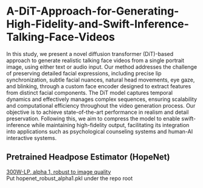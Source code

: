 # A-DiT-Approach-for-Generating-High-Fidelity-and-Swift-Inference-Talking-Face-Videos
In this study, we present a novel diffusion transformer (DiT)-based approach to generate realistic talking face videos from a single portrait image, using either text or audio input. Our method addresses the challenge of preserving detailed facial expressions, including precise lip synchronization, subtle facial nuances, natural head movements, eye gaze, and blinking, through a custom face encoder designed to extract features from distinct facial components. The DiT model captures temporal dynamics and effectively manages complex sequences, ensuring scalability and computational efficiency throughout the video generation process. Our objective is to achieve state-of-the-art performance in realism and detail preservation. Following this, we aim to compress the model to enable swift-inference while maintaining high-fidelity output, facilitating its integration into applications such as psychological counseling systems and human-AI interactive systems.

## Pretrained Headpose Estimator (HopeNet)
[300W-LP, alpha 1, robust to image quality](https://drive.google.com/file/d/1m25PrSE7g9D2q2XJVMR6IA7RaCvWSzCR/view)  
Put hopenet_robust_alpha1.pkl under the repo root
